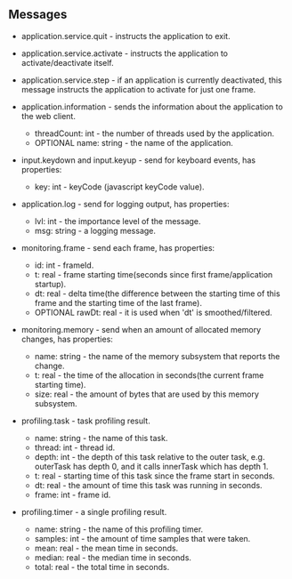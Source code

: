 Messages
------------

* application.service.quit - instructs the application to exit.
* application.service.activate - instructs the application to activate/deactivate itself.
* application.service.step - if an application is currently deactivated, this message instructs the application to activate for just one frame.

* application.information - sends the information about the application to the web client.
  * threadCount: int - the number of threads used by the application.
  * OPTIONAL name: string - the name of the application.
  
* input.keydown and input.keyup - send for keyboard events, has properties:
  * key: int - keyCode (javascript keyCode value).

* application.log - send for logging output, has properties: 
  * lvl: int - the importance level of the message.
  * msg: string - a logging message.

* monitoring.frame - send each frame, has properties:
  * id: int - frameId.
  * t: real - frame starting time(seconds since first frame/application startup).
  * dt: real - delta time(the difference between the starting time of this frame and the starting time of the last frame).
  * OPTIONAL rawDt: real - it is used when 'dt' is smoothed/filtered.
  
* monitoring.memory - send when an amount of allocated memory changes, has properties:
  * name: string - the name of the memory subsystem that reports the change.
  * t: real - the time of the allocation in seconds(the current frame starting time).
  * size: real - the amount of bytes that are used by this memory subsystem.
	
* profiling.task - task profiling result.
  * name: string - the name of this task.
  * thread: int - thread id.
  * depth: int - the depth of this task relative to the outer task, e.g. outerTask has depth 0, and it calls innerTask which has depth 1.
  * t: real - starting time of this task since the frame start in seconds.
  * dt: real - the amount of time this task was running in seconds.
  * frame: int - frame id.
  
* profiling.timer - a single profiling result.
  * name: string - the name of this profiling timer.
  * samples: int - the amount of time samples that were taken.
  * mean: real - the mean time in seconds.
  * median: real - the median time in seconds.
  * total: real - the total time in seconds.
